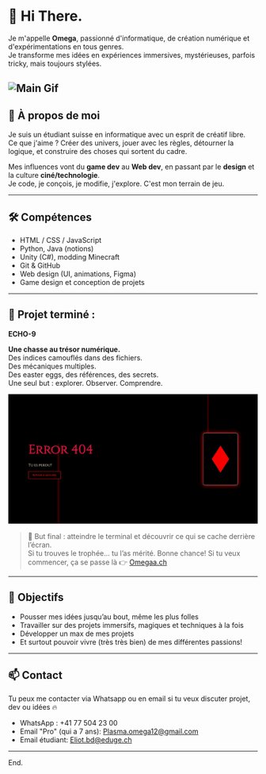 # 👋 Hi There.
 
Je m'appelle **Omega**, passionné d'informatique, de création numérique et d'expérimentations en tous genres.  
Je transforme mes idées en expériences immersives, mystérieuses, parfois tricky, mais toujours stylées.

![Main Gif](Main.gif)
---

## 🧠 À propos de moi

Je suis un étudiant suisse en informatique avec un esprit de créatif libre.  
Ce que j'aime ? Créer des univers, jouer avec les règles, détourner la logique, et construire des choses qui sortent du cadre.

Mes influences vont du **game dev** au **Web dev**, en passant par le **design** et la culture **ciné/technologie**.  
Je code, je conçois, je modifie, j'explore. C'est mon terrain de jeu.

---

## 🛠️ Compétences

- HTML / CSS / JavaScript  
- Python, Java (notions)  
- Unity (C#), modding Minecraft  
- Git & GitHub  
- Web design (UI, animations, Figma)  
- Game design et conception de projets  

---

## 🚀 Projet terminé : 
**ECHO-9**

**Une chasse au trésor numérique.**  
Des indices camouflés dans des fichiers.  
Des mécaniques multiples.  
Des easter eggs, des références, des secrets.  
Une seul but : explorer. Observer. Comprendre.

![ECHO-9](ECHO-9.gif)

> 🎯 But final : atteindre le terminal et découvrir ce qui se cache derrière l’écran.  
> Si tu trouves le trophée... tu l’as mérité.
> Bonne chance!
> Si tu veux commencer, ça se passe là 👉 [Omegaa.ch](omegaa.ch)

---

## 🎯 Objectifs

- Pousser mes idées jusqu’au bout, même les plus folles  
- Travailler sur des projets immersifs, magiques et techniques à la fois  
- Développer un max de mes projets
- Et surtout pouvoir vivre (très très bien) de mes différentes passions!

---

## 📫 Contact

Tu peux me contacter via Whatsapp ou en email si tu veux discuter projet, dev ou idées 🔥
- WhatsApp : +41 77 504 23 00
- Email "Pro" (qui a 7 ans): Plasma.omega12@gmail.com
- Email étudiant: Eliot.bd@eduge.ch

---

End.
